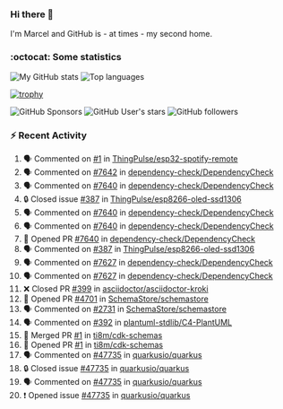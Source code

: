### Hi there 👋

I'm Marcel and GitHub is - at times - my second home.

<!--
**marcelstoer/marcelstoer** is a ✨ _special_ ✨ repository because its `README.md` (this file) appears on your GitHub profile.

Here are some ideas to get you started:

- 🔭 I’m currently working on ...
- 🌱 I’m currently learning ...
- 👯 I’m looking to collaborate on ...
- 🤔 I’m looking for help with ...
- 💬 Ask me about ...
- 📫 How to reach me: ...
- 😄 Pronouns: ...
- ⚡ Fun fact: ...
-->

### :octocat: Some statistics

<!-- https://github.com/anuraghazra/github-readme-stats -->

![My GitHub stats](https://github-readme-stats.vercel.app/api?username=marcelstoer&count_private=true&show_icons=true&hide_title=true)
![Top languages](https://github-readme-stats.vercel.app/api/top-langs/?username=marcelstoer&layout=compact&count_private=true&show_icons=true&hide_title=true&langs_count=10)

[![trophy](https://github-profile-trophy.vercel.app/?username=marcelstoer)](https://github.com/marcelstoer)

![GitHub Sponsors](https://img.shields.io/github/sponsors/marcelstoer?style=social)
![GitHub User's stars](https://img.shields.io/github/stars/marcelstoer?style=social)
![GitHub followers](https://img.shields.io/github/followers/marcelstoer?style=social)

### :zap: Recent Activity

<!--START_SECTION:activity-->
1. 🗣 Commented on [#1](https://github.com/ThingPulse/esp32-spotify-remote/pull/1#issuecomment-2886583723) in [ThingPulse/esp32-spotify-remote](https://github.com/ThingPulse/esp32-spotify-remote)
2. 🗣 Commented on [#7642](https://github.com/dependency-check/DependencyCheck/issues/7642#issuecomment-2882764106) in [dependency-check/DependencyCheck](https://github.com/dependency-check/DependencyCheck)
3. 🗣 Commented on [#7640](https://github.com/dependency-check/DependencyCheck/pull/7640#issuecomment-2879486277) in [dependency-check/DependencyCheck](https://github.com/dependency-check/DependencyCheck)
4. 🔒 Closed issue [#387](https://github.com/ThingPulse/esp8266-oled-ssd1306/issues/387) in [ThingPulse/esp8266-oled-ssd1306](https://github.com/ThingPulse/esp8266-oled-ssd1306)
5. 🗣 Commented on [#7640](https://github.com/dependency-check/DependencyCheck/pull/7640#issuecomment-2876149198) in [dependency-check/DependencyCheck](https://github.com/dependency-check/DependencyCheck)
6. 🗣 Commented on [#7640](https://github.com/dependency-check/DependencyCheck/pull/7640#issuecomment-2876134721) in [dependency-check/DependencyCheck](https://github.com/dependency-check/DependencyCheck)
7. 💪 Opened PR [#7640](https://github.com/dependency-check/DependencyCheck/pull/7640) in [dependency-check/DependencyCheck](https://github.com/dependency-check/DependencyCheck)
8. 🗣 Commented on [#387](https://github.com/ThingPulse/esp8266-oled-ssd1306/issues/387#issuecomment-2875158094) in [ThingPulse/esp8266-oled-ssd1306](https://github.com/ThingPulse/esp8266-oled-ssd1306)
9. 🗣 Commented on [#7627](https://github.com/dependency-check/DependencyCheck/issues/7627#issuecomment-2875148493) in [dependency-check/DependencyCheck](https://github.com/dependency-check/DependencyCheck)
10. 🗣 Commented on [#7627](https://github.com/dependency-check/DependencyCheck/issues/7627#issuecomment-2873776044) in [dependency-check/DependencyCheck](https://github.com/dependency-check/DependencyCheck)
11. ❌ Closed PR [#399](https://github.com/asciidoctor/asciidoctor-kroki/pull/399) in [asciidoctor/asciidoctor-kroki](https://github.com/asciidoctor/asciidoctor-kroki)
12. 💪 Opened PR [#4701](https://github.com/SchemaStore/schemastore/pull/4701) in [SchemaStore/schemastore](https://github.com/SchemaStore/schemastore)
13. 🗣 Commented on [#2731](https://github.com/SchemaStore/schemastore/issues/2731#issuecomment-2871321771) in [SchemaStore/schemastore](https://github.com/SchemaStore/schemastore)
14. 🗣 Commented on [#392](https://github.com/plantuml-stdlib/C4-PlantUML/pull/392#issuecomment-2870250480) in [plantuml-stdlib/C4-PlantUML](https://github.com/plantuml-stdlib/C4-PlantUML)
15. 🎉 Merged PR [#1](https://github.com/ti8m/cdk-schemas/pull/1) in [ti8m/cdk-schemas](https://github.com/ti8m/cdk-schemas)
16. 💪 Opened PR [#1](https://github.com/ti8m/cdk-schemas/pull/1) in [ti8m/cdk-schemas](https://github.com/ti8m/cdk-schemas)
17. 🗣 Commented on [#47735](https://github.com/quarkusio/quarkus/issues/47735#issuecomment-2857645844) in [quarkusio/quarkus](https://github.com/quarkusio/quarkus)
18. 🔒 Closed issue [#47735](https://github.com/quarkusio/quarkus/issues/47735) in [quarkusio/quarkus](https://github.com/quarkusio/quarkus)
19. 🗣 Commented on [#47735](https://github.com/quarkusio/quarkus/issues/47735#issuecomment-2857547142) in [quarkusio/quarkus](https://github.com/quarkusio/quarkus)
20. ❗ Opened issue [#47735](https://github.com/quarkusio/quarkus/issues/47735) in [quarkusio/quarkus](https://github.com/quarkusio/quarkus)
<!--END_SECTION:activity-->

